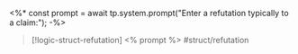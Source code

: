 
<%* const prompt = await tp.system.prompt("Enter a refutation typically to a claim:"); -%>
>[!logic-struct-refutation]  <% prompt %> #struct/refutation
